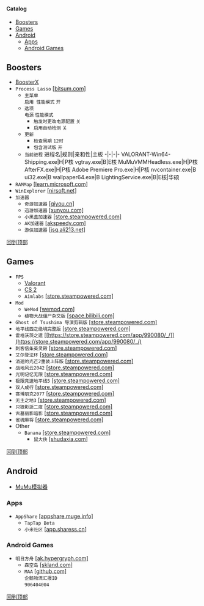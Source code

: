 #### Catalog
- [Boosters](#booster)
- [Games](#games)
- [Android](#android)
  - [Apps](#apps)
  - [Android Games](#android-games)
## Boosters
* [BoosterX](/windows/games/boosterx.md)
* `Process Lasso` [[bitsum.com]](https://bitsum.com/changes/processlasso/)
  * `主菜单`  
`启用 性能模式` `开`
  * `选项`  
`电源` `性能模式`
    * `触发时更改电源配置` `关`
    * `启用自动检测` `关`
  * `更新`
    * `检查周期` `12时`
    * `包含测试版` `开`
  * `当前进程`
    进程名|规则|亲和性|主板
    -|-|-|-
    VALORANT-Win64-Shipping.exe|H|P核
    vgtray.exe|B|E核
    MuMuVMMHeadless.exe|H|P核
    AfterFX.exe|H|P核
    Adobe Premiere Pro.exe|H|P核
    nvcontainer.exe|B
    ui32.exe|B
    wallpaper64.exe|B
    LightingService.exe|B|E核|华硕
* `RAMMap` [[learn.microsoft.com]](https://learn.microsoft.com/zh-cn/sysinternals/downloads/rammap)
* `WinExplorer` [[nirsoft.net]](https://www.nirsoft.net/utils/winexp.html)
* `加速器`
  * `奇游加速器` [[qiyou.cn]](https://www.qiyou.cn/)
  * `迅游加速器` [[xunyou.com]](https://www.xunyou.com/)
  * `小黑盒加速器` [[store.steampowered.com]](https://store.steampowered.com/app/1447430/_/)
  * `AK加速器` [[akspeedy.com]](https://www.akspeedy.com/)
  * `游侠加速器` [[jsq.ali213.net]](https://jsq.ali213.net/home)

[回到顶部](#catalog)
## Games
* `FPS`
  * [Valorant](/windows/games/valorant.md)
  * [CS 2](/windows/games/cs-2/cs-2.md)
  * `Aimlabs` [[store.steampowered.com]](https://store.steampowered.com/app/714010/Aimlabs/)
* `Mod`
  * `WeMod` [[wemod.com]](https://www.wemod.com/zh)
  * `植物大战僵尸杂交版` [[space.bilibili.com]](https://space.bilibili.com/97213827)
* `Ghost of Tsushima 导演剪辑版` [[store.steampowered.com]](https://store.steampowered.com/app/2215430/Ghost_of_Tsushima/)
* `地平线西之绝境完整版` [[store.steampowered.com]](https://store.steampowered.com/app/2420110/_/)
* `霍格沃茨之遗` [[https://store.steampowered.com/app/990080/_/]](https://store.steampowered.com/app/990080/_/)
* `刺客信条英灵殿` [[store.steampowered.com]](https://store.steampowered.com/app/2208920/Assassins_Creed_Valhalla/)
* `艾尔登法环` [[store.steampowered.com]](https://store.steampowered.com/app/1245620/_/)
* `消逝的光芒2重装上阵版` [[store.steampowered.com]](https://store.steampowered.com/app/534380/2/)
* `战地风云2042` [[store.steampowered.com]](https://store.steampowered.com/app/1517290/_2042/)
* `光明记忆无限` [[store.steampowered.com]](https://store.steampowered.com/app/1178830/_/)
* `极限竞速地平线5` [[store.steampowered.com]](https://store.steampowered.com/app/1551360/_5/)
* `双人成行` [[store.steampowered.com]](https://store.steampowered.com/app/1426210/_/)
* `赛博朋克2077` [[store.steampowered.com]](https://store.steampowered.com/app/1091500/_2077/)
* `无主之地3` [[store.steampowered.com]](https://store.steampowered.com/app/397540/3/)
* `只狼影逝二度` [[store.steampowered.com]](https://store.steampowered.com/app/814380/Sekiro_Shadows_Die_Twice__GOTY_Edition/)
* `古墓丽影暗影` [[store.steampowered.com]](https://store.steampowered.com/app/750920/Shadow_of_the_Tomb_Raider_Definitive_Edition/)
* `雀魂麻将` [[store.steampowered.com]](https://store.steampowered.com/app/1329410/MahjongSoul/)
* Other
  * `Banana` [[store.steampowered.com]](https://store.steampowered.com/app/2923300/Banana/)
    * `鼠大侠` [[shudaxia.com]](https://www.shudaxia.com/)

[回到顶部](#catalog)
## Android
* [MuMu模拟器](/windows/games/mumu/mumu.md)
### Apps
* `AppShare` [[appshare.muge.info]](https://appshare.muge.info/)
  * `TapTap Beta`
  * `小米社区` [[app.sharess.cn]](https://app.sharess.cn/page/app/detail?id=4NinYjva2iboQbuoehzxOw)
### Android Games
* `明日方舟` [[ak.hypergryph.com]](https://ak.hypergryph.com/#index)
  * `森空岛` [[skland.com]](https://www.skland.com/)
  * `MAA` [[github.com]](https://github.com/MaaAssistantArknights/MaaRelease/releases)  
`企鹅物流汇报ID`  
`906404004`

[回到顶部](#catalog)